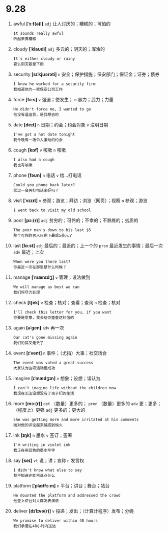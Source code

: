 # 9.28


1. awful **[ˈɔːf(ə)l]** `adj` 让人讨厌的；糟糕的；可怕的
    ```
    It sounds really awful
    听起来真糟糕
    ```

2. cloudy **[ˈklaʊdi]** `adj` 多云的；阴天的；浑浊的
    ```
    It's either cloudy or rainy
    要么阴天要是下雨
    ```

3. security **[sɪˈkjʊərəti]** `n` 安全；保护措施；保安部门；保证金；证券；债券
    ```
    I knew he worked for a security firm
    我知道他为一家保安公司工作
    ```

4. force **[fɔːs]** `v` 强迫；使发生； `n` 暴力；武力；力量
    ```
    He didn't force me, I wanted to go
    他没有逼迫我，是我想去的
    ```

5. date **[deɪt]** `n` 日期；约会；约会对象 `v` 注明日期
    ```
    I've got a hot date tonight
    我今晚有一场令人激动的约会
    ```

6. cough **[kɒf]** `v` 咳嗽 `n` 咳嗽
    ```
    I also had a cough
    我也有咳嗽
    ```

7. phone **[fəʊn]** `n` 电话 `v` 给...打电话
    ```
    Could you phone back later?
    您过一会再打电话来好吗？
    ```

8. visit **[ˈvɪzɪt]** `v` 参观；游览；拜访；浏览（网页）；视察 `n` 参观；游览
    ```
    I went back to visit my old school
    
    ```

9. poor **[pɔː(r)]** `adj` 贫穷的；可怜的；不幸的；不熟练的；劣质的
    ```
    The poor man's down to his last $5
    那个可怜的男人只剩下最后5美元了
    ```

10. last **[lɑːst]** `adj` 最后的；最近的；上一个的 `pron` 最近发生的事情；最后一次 `adv` 最近；上次
    ```
    When were you there last?
    你最近一次在那里是什么时候？
    ```

11. manage **[ˈmænɪdʒ]** `v` 管理；设法做到
    ```
    We will manage as best we can
    我们将尽力处理
    ```

12. check **[tʃek]** `v` 检查；核对；查看；查询 `n` 检查；核对
    ```
    I'll check this letter for you, if you want
    你要是愿意，我会给你查查这封信的
    ```

13. again **[əˈɡen]** `adv` 再一次
    ```
    Our cat's gone missing again
    我们的猫又走丢了
    ```

14. event **[ɪˈvent]** `n` 事件；（尤指）大事；社交场合
    ```
    The event was voted a great success
    大家认为这项活动很成功
    ```

15. imagine **[ɪˈmædʒɪn]** `v` 想象；设想；误认为
    ```
    I can't imagine life without the children now
    我现在无法设想没有了孩子们的生活
    ```

16. more **[mɔː(r)]** `det` （数量）更多的； `pron` （数量）更多的 `adv` 更；更多；（程度上）更强 `adj` 更多的；更大的
    ```
    She was getting more and more irritated at his comments
    她对他的评论越来越感到恼火
    ```

17. ink **[ɪŋk]** `n` 墨水 `v` 签订；签署
    ```
    I'm writing in violet ink
    我正在用蓝色的墨水写字
    ```

18. say **[seɪ]** `vt` 说；讲；宣称 `n` 发言权
    ```
    I didn't know what else to say
    我不知道还能再说点什么
    ```

19. platform **[ˈplætfɔːm]** `n` 平台；讲台；舞台；站台
    ```
    He mounted the platform and addressed the crowd
    他登上讲台对人群发表演说
    ```

20. deliver **[dɪˈlɪvə(r)]** `v` 投递；发出；（计算计程序）发布；分娩
    ```
    We promise to deliver within 48 hours
    我们承诺在48小时内送达
    ```
